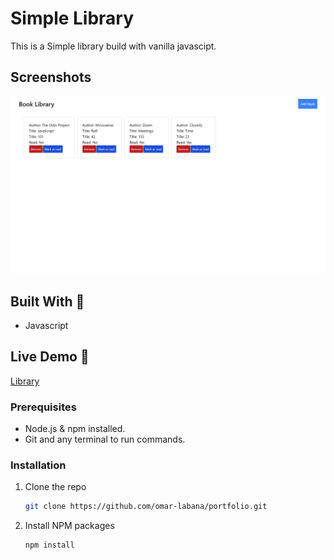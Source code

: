 # Simple Library

This is a Simple library  build with vanilla javascipt.

## Screenshots
![Library](screenshot.png)




## Built With 🔨
- Javascript


## Live Demo 🚀
[Library](https://omar-labana.github.io/library/)

### Prerequisites
- Node.js & npm installed.
- Git and any terminal to run commands.

### Installation

1. Clone the repo
   ```sh
   git clone https://github.com/omar-labana/portfolio.git
   ```
2. Install NPM packages
   ```sh
   npm install
   ```



